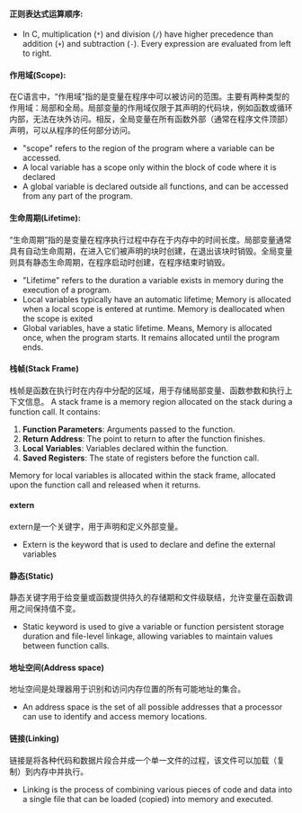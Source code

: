 #### 正则表达式运算顺序:
- In C, multiplication (`*`) and division (`/`) have higher precedence than addition (`+`) and subtraction (`-`). Every expression are evaluated from left to right.

#### 作用域(Scope):
在C语言中，“作用域”指的是变量在程序中可以被访问的范围。主要有两种类型的作用域：局部和全局。局部变量的作用域仅限于其声明的代码块，例如函数或循环内部，无法在块外访问。相反，全局变量在所有函数外部（通常在程序文件顶部）声明，可以从程序的任何部分访问。
- "scope" refers to the region of the program where a variable can be accessed. 
- A local variable has a scope only within the block of code where it is declared 
- A global variable is declared outside all functions, and can be accessed from any part of the program.

#### 生命周期(Lifetime):
“生命周期”指的是变量在程序执行过程中存在于内存中的时间长度。局部变量通常具有自动生命周期，在进入它们被声明的块时创建，在退出该块时销毁。全局变量则具有静态生命周期，在程序启动时创建，在程序结束时销毁。
- "Lifetime" refers to the duration a variable exists in memory during the execution of a program. 
- Local variables typically have an automatic lifetime; Memory is allocated when a local scope is entered at runtime. Memory is deallocated when the scope is exited
- Global variables, have a static lifetime. Means, Memory is allocated once, when the program starts. It remains allocated until the program ends.

#### 栈帧(Stack Frame)
栈帧是函数在执行时在内存中分配的区域，用于存储局部变量、函数参数和执行上下文信息。
A stack frame is a memory region allocated on the stack during a function call. It contains:

1. **Function Parameters**: Arguments passed to the function.
2. **Return Address**: The point to return to after the function finishes.
3. **Local Variables**: Variables declared within the function.
4. **Saved Registers**: The state of registers before the function call.

Memory for local variables is allocated within the stack frame, allocated upon the function call and released when it returns.

#### extern
extern是一个关键字，用于声明和定义外部变量。
- Extern is the keyword that is used to declare and define the external variables

#### 静态(Static)
静态关键字用于给变量或函数提供持久的存储期和文件级联结，允许变量在函数调用之间保持值不变。
- Static keyword is used to give a variable or function persistent storage duration and file-level linkage, allowing variables to maintain values between function calls.

#### 地址空间(Address space)
地址空间是处理器用于识别和访问内存位置的所有可能地址的集合。
- An address space is the set of all possible addresses that a processor can use to identify and access memory locations.

#### 链接(Linking)
链接是将各种代码和数据片段合并成一个单一文件的过程，该文件可以加载（复制）到内存中并执行。
- Linking is the process of combining various pieces of code and data into a single file that can be loaded (copied) into memory and executed.